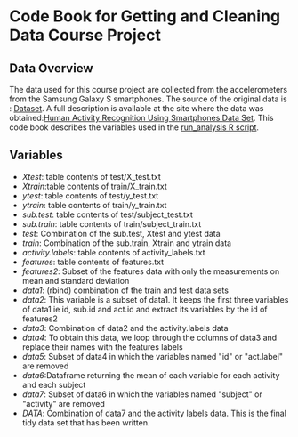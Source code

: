 Code Book for Getting and Cleaning Data Course Project
========================================
## Data Overview ##
The data used for this course project are collected from the accelerometers from the Samsung Galaxy S smartphones. The source of the original data is : [Dataset](https://d396qusza40orc.cloudfront.net/getdata%2Fprojectfiles%2FUCI%20HAR%20Dataset.zip).
A full description is available at the site where the data was obtained:[Human Activity Recognition Using Smartphones Data Set](http://archive.ics.uci.edu/ml/datasets/Human+Activity+Recognition+Using+Smartphones). This code book describes the variables used in the [run_analysis R script](https://github.com/Dorian2000/Getting-and-Cleaning-Data-Course-Project/blob/master/run_analysis.R).

## Variables ##
 - *Xtest*: table contents of test/X_test.txt
 - *Xtrain*:table contents of train/X_train.txt 
 - *ytest*: table contents of test/y_test.txt
 - *ytrain*: table contents of train/y_train.txt
 - *sub.test*: table contents of test/subject_test.txt
 - *sub.train*: table contents of train/subject_train.txt
 - *test*: Combination of the sub.test, Xtest and ytest data
 - *train*: Combination of the sub.train, Xtrain and ytrain data
 - *activity.labels*: table contents of activity_labels.txt
 - *features*: table contents of features.txt
 - *features2*: Subset of the features data with only the measurements on mean and standard deviation
 - *data1*: (rbind) combination of the train and test data sets
 - *data2*: This variable is a subset of data1. It keeps the first three variables of data1 ie id, sub.id and act.id and extract its variables by the id of features2
 - *data3*: Combination of data2 and the activity.labels data
 - *data4*: To obtain this data, we loop through the columns of data3 and replace their names with the features labels
 - *data5*: Subset of data4 in which the variables named "id" or "act.label" are removed 
 - *data6*:Dataframe returning the mean of each variable for each activity and each subject
 - *data7*: Subset of data6 in which the variables named "subject" or "activity" are removed
 - *DATA*: Combination of data7 and the activity labels data. This is the final tidy data set that has been written.